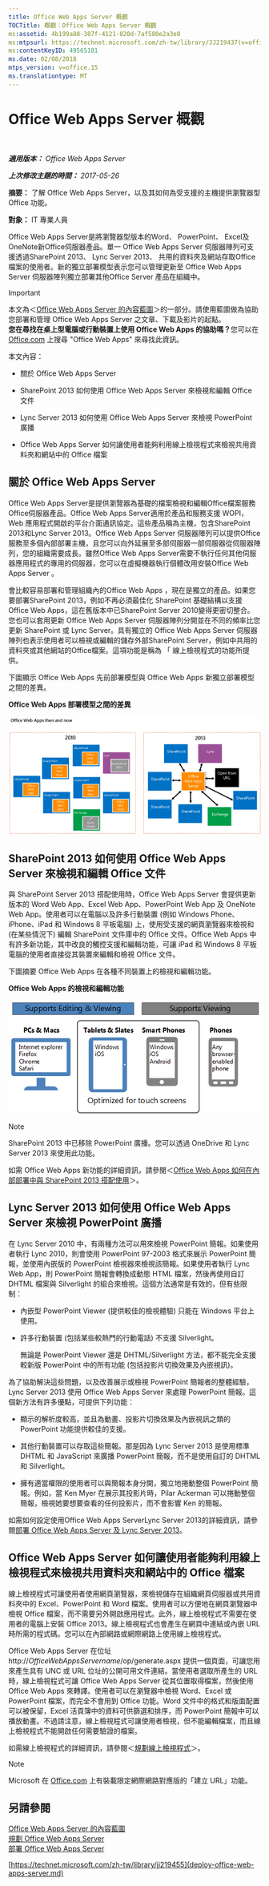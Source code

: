 ```yaml
---
title: Office Web Apps Server 概觀
TOCTitle: 概觀：Office Web Apps Server 概觀
ms:assetid: 4b199a88-387f-4121-820d-7af580e2a3e8
ms:mtpsurl: https://technet.microsoft.com/zh-tw/library/JJ219437(v=office.15)
ms:contentKeyID: 49565101
ms.date: 02/08/2018
mtps_version: v=office.15
ms.translationtype: MT
---
```


# Office Web Apps Server 概觀

 

_**適用版本：** Office Web Apps Server_

_**上次修改主題的時間：** 2017-05-26_

**摘要：** 了解 Office Web Apps Server，以及其如何為受支援的主機提供瀏覽器型 Office 功能。

**對象：** IT 專業人員

Office Web Apps Server是將瀏覽器型版本的Word、 PowerPoint、 Excel及OneNote新Office伺服器產品。單一 Office Web Apps Server 伺服器陣列可支援透過SharePoint 2013、 Lync Server 2013、 共用的資料夾及網站存取Office檔案的使用者。新的獨立部署模型表示您可以管理更新至 Office Web Apps Server 伺服器陣列獨立部署其他Office Server 產品在組織中。

> [!IMPORTANT]
> 本文為＜<a href="content-roadmap-for-office-web-apps-server.md">Office Web Apps Server 的內容藍圖</a>＞的一部分。請使用藍圖做為協助您部署和管理 Office Web Apps Server 之文章、下載及影片的起點。<br />
<strong>您在尋找在桌上型電腦或行動裝置上使用 Office Web Apps 的協助嗎？</strong>您可以在 <a href="https://go.microsoft.com/fwlink/p/?linkid=324961">Office.com</a> 上搜尋 &quot;Office Web Apps&quot; 來尋找此資訊。


本文內容：

  - 關於 Office Web Apps Server

  - SharePoint 2013 如何使用 Office Web Apps Server 來檢視和編輯 Office 文件

  - Lync Server 2013 如何使用 Office Web Apps Server 來檢視 PowerPoint 廣播

  - Office Web Apps Server 如何讓使用者能夠利用線上檢視程式來檢視共用資料夾和網站中的 Office 檔案

## 關於 Office Web Apps Server

Office Web Apps Server是提供瀏覽器為基礎的檔案檢視和編輯Office檔案服務Office伺服器產品。Office Web Apps Server適用於產品和服務支援 WOPI，Web 應用程式開啟的平台介面通訊協定。這些產品稱為主機，包含SharePoint 2013和Lync Server 2013。Office Web Apps Server 伺服器陣列可以提供Office服務至多個內部部署主機，且您可以向外延展至多部伺服器一部伺服器從伺服器陣列，您的組織需要成長。雖然Office Web Apps Server需要不執行任何其他伺服器應用程式的專用的伺服器，您可以在虛擬機器執行個體改用安裝Office Web Apps Server 。

會比較容易部署和管理組織內的Office Web Apps ，現在是獨立的產品。如果您要部署SharePoint 2013，例如不再必須最佳化 SharePoint 基礎結構以支援 Office Web Apps，這在舊版本中已SharePoint Server 2010變得更密切整合。您也可以套用更新 Office Web Apps Server 伺服器陣列分開並在不同的頻率比您更新 SharePoint 或 Lync Server。具有獨立的 Office Web Apps Server 伺服器陣列也表示使用者可以檢視或編輯的儲存外部SharePoint Server，例如中共用的資料夾或其他網站的Office檔案。這項功能是稱為 「 線上檢視程式的功能所提供。

下圖顯示 Office Web Apps 先前部署模型與 Office Web Apps 新獨立部署模型之間的差異。

**Office Web Apps 部署模型之間的差異**

![針對 Office Web Apps Server 顯示先前部署模型與新獨立部署模型之間的差異](images/JJ219437.f16dd9d1-c9b7-4c8b-a8de-f1f82c0ee1e2(Office.15).gif "針對 Office Web Apps Server 顯示先前部署模型與新獨立部署模型之間的差異")

## SharePoint 2013 如何使用 Office Web Apps Server 來檢視和編輯 Office 文件

與 SharePoint Server 2013 搭配使用時，Office Web Apps Server 會提供更新版本的 Word Web App、Excel Web App、PowerPoint Web App 及 OneNote Web App。使用者可以在電腦以及許多行動裝置 (例如 Windows Phone、iPhone、iPad 和 Windows 8 平板電腦) 上，使用受支援的網頁瀏覽器來檢視和 (在某些情況下) 編輯 SharePoint 文件庫中的 Office 文件。Office Web Apps 中有許多新功能，其中改良的觸控支援和編輯功能，可讓 iPad 和 Windows 8 平板電腦的使用者直接從其裝置來編輯和檢視 Office 文件。

下圖摘要 Office Web Apps 在各種不同裝置上的檢視和編輯功能。

**Office Web Apps 的檢視和編輯功能**

![這個圖表摘要說明不同裝置上 Office Web Apps 的檢視和編輯功能。圖中反白顯示已針對觸控螢幕進行最佳化的功能。](images/Ff431685.8bf76669-f511-4e02-8ed3-d658e9e746f0(Office.15).gif "這個圖表摘要說明不同裝置上 Office Web Apps 的檢視和編輯功能。圖中反白顯示已針對觸控螢幕進行最佳化的功能。")

> [!NOTE]
> SharePoint 2013 中已移除 PowerPoint 廣播。您可以透過 OneDrive 和 Lync Server 2013 來使用此功能。


如需 Office Web Apps 新功能的詳細資訊，請參閱＜[Office Web Apps 如何在內部部署中與 SharePoint 2013 搭配使用](how-office-web-apps-work-on-premises-with-sharepoint-2013.md)＞。

## Lync Server 2013 如何使用 Office Web Apps Server 來檢視 PowerPoint 廣播

在 Lync Server 2010 中，有兩種方法可以用來檢視 PowerPoint 簡報。如果使用者執行 Lync 2010，則會使用 PowerPoint 97-2003 格式來展示 PowerPoint 簡報，並使用內嵌版的 PowerPoint 檢視器來檢視該簡報。如果使用者執行 Lync Web App，則 PowerPoint 簡報會轉換成動態 HTML 檔案，然後再使用自訂 DHTML 檔案與 Silverlight 的組合來檢視。這個方法通常是有效的，但有些限制：

  - 內嵌型 PowerPoint Viewer (提供較佳的檢視體驗) 只能在 Windows 平台上使用。

  - 許多行動裝置 (包括某些較熱門的行動電話) 不支援 Silverlight。
    
    無論是 PowerPoint Viewer 還是 DHTML/Silverlight 方法，都不能完全支援較新版 PowerPoint 中的所有功能 (包括投影片切換效果及內嵌視訊)。

為了協助解決這些問題，以及改善展示或檢視 PowerPoint 簡報者的整體經驗，Lync Server 2013 使用 Office Web Apps Server 來處理 PowerPoint 簡報。這個新方法有許多優點，可提供下列功能：

  - 顯示的解析度較高，並且為動畫、投影片切換效果及內嵌視訊之類的 PowerPoint 功能提供較佳的支援。

  - 其他行動裝置可以存取這些簡報。那是因為 Lync Server 2013 是使用標準 DHTML 和 JavaScript 來廣播 PowerPoint 簡報，而不是使用自訂的 DHTML 和 Silverlight。

  - 擁有適當權限的使用者可以與簡報本身分開，獨立地捲動整個 PowerPoint 簡報。例如，當 Ken Myer 在展示其投影片時，Pilar Ackerman 可以捲動整個簡報，檢視她要想要查看的任何投影片，而不會影響 Ken 的簡報。

如需如何設定使用Office Web Apps ServerLync Server 2013的詳細資訊，請參閱[部署 Office Web Apps Server 及 Lync Server 2013](https://go.microsoft.com/fwlink/p/?linkid=256902)。

## Office Web Apps Server 如何讓使用者能夠利用線上檢視程式來檢視共用資料夾和網站中的 Office 檔案

線上檢視程式可讓使用者使用網頁瀏覽器，來檢視儲存在組織網頁伺服器或共用資料夾中的 Excel、PowerPoint 和 Word 檔案。使用者可以方便地在網頁瀏覽器中檢視 Office 檔案，而不需要另外開啟應用程式。此外，線上檢視程式不需要在使用者的電腦上安裝 Office 2013。線上檢視程式也會產生在網頁中連結或內嵌 URL 時所需的程式碼。您可以在內部網路或網際網路上使用線上檢視程式。

Office Web Apps Server 在位址 http://*OfficeWebAppsServername*/op/generate.aspx 提供一個頁面，可讓您用來產生具有 UNC 或 URL 位址的公開可用文件連結。當使用者選取所產生的 URL 時，線上檢視程式可讓 Office Web Apps Server 從其位置取得檔案，然後使用 Office Web Apps 來轉譯。使用者可以在瀏覽器中檢視 Word、Excel 或 PowerPoint 檔案，而完全不會用到 Office 功能。Word 文件中的格式和版面配置可以被保留，Excel 活頁簿中的資料可供篩選和排序，而 PowerPoint 簡報中可以播放動畫。不過請注意，線上檢視程式可讓使用者檢視，但不能編輯檔案，而且線上檢視程式不能開啟任何需要驗證的檔案。

如需線上檢視程式的詳細資訊，請參閱＜[規劃線上檢視程式](plan-office-web-apps-server.md)＞。

> [!NOTE]
> Microsoft 在 <a href="http://go.microsoft.com/fwlink/?linkid=256548%26clcid=0x404">Office.com</a> 上有裝載限定網際網路對應版的「建立 URL」功能。


## 另請參閱


[Office Web Apps Server 的內容藍圖](content-roadmap-for-office-web-apps-server.md)  
[規劃 Office Web Apps Server](plan-office-web-apps-server.md)  
[部署 Office Web Apps Server](deploy-office-web-apps-server.md)  
  

[https://technet.microsoft.com/zh-tw/library/jj219455](deploy-office-web-apps-server.md)

